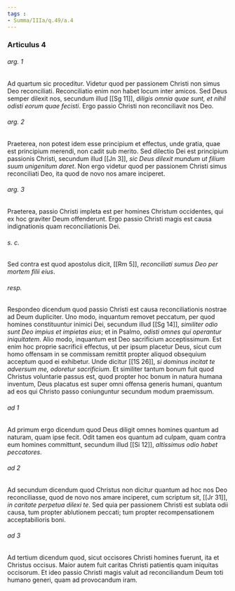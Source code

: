 ```yaml
---
tags : 
- Summa/IIIa/q.49/a.4
---
```


### Articulus 4

###### arg. 1
Ad quartum sic proceditur. Videtur quod per passionem Christi non simus Deo reconciliati. Reconciliatio enim non habet locum inter amicos. Sed Deus semper dilexit nos, secundum illud [[Sg 11]], *diligis omnia quae sunt, et nihil odisti eorum quae fecisti*. Ergo passio Christi non reconciliavit nos Deo.

###### arg. 2
Praeterea, non potest idem esse principium et effectus, unde gratia, quae est principium merendi, non cadit sub merito. Sed dilectio Dei est principium passionis Christi, secundum illud [[Jn 3]], *sic Deus dilexit mundum ut filium suum unigenitum daret*. Non ergo videtur quod per passionem Christi simus reconciliati Deo, ita quod de novo nos amare inciperet.

###### arg. 3
Praeterea, passio Christi impleta est per homines Christum occidentes, qui ex hoc graviter Deum offenderunt. Ergo passio Christi magis est causa indignationis quam reconciliationis Dei.

###### s. c.
Sed contra est quod apostolus dicit, [[Rm 5]], *reconciliati sumus Deo per mortem filii eius*.

###### resp.
Respondeo dicendum quod passio Christi est causa reconciliationis nostrae ad Deum dupliciter. Uno modo, inquantum removet peccatum, per quod homines constituuntur inimici Dei, secundum illud [[Sg 14]], *similiter odio sunt Deo impius et impietas eius*; et in Psalmo, *odisti omnes qui operantur iniquitatem*. Alio modo, inquantum est Deo sacrificium acceptissimum. Est enim hoc proprie sacrificii effectus, ut per ipsum placetur Deus, sicut cum homo offensam in se commissam remittit propter aliquod obsequium acceptum quod ei exhibetur. Unde dicitur [[1S 26]], *si dominus incitat te adversum me, odoretur sacrificium*. Et similiter tantum bonum fuit quod Christus voluntarie passus est, quod propter hoc bonum in natura humana inventum, Deus placatus est super omni offensa generis humani, quantum ad eos qui Christo passo coniunguntur secundum modum praemissum.

###### ad 1
Ad primum ergo dicendum quod Deus diligit omnes homines quantum ad naturam, quam ipse fecit. Odit tamen eos quantum ad culpam, quam contra eum homines committunt, secundum illud [[Si 12]], *altissimus odio habet peccatores*.

###### ad 2
Ad secundum dicendum quod Christus non dicitur quantum ad hoc nos Deo reconciliasse, quod de novo nos amare inciperet, cum scriptum sit, [[Jr 31]], *in caritate perpetua dilexi te*. Sed quia per passionem Christi est sublata odii causa, tum propter ablutionem peccati; tum propter recompensationem acceptabilioris boni.

###### ad 3
Ad tertium dicendum quod, sicut occisores Christi homines fuerunt, ita et Christus occisus. Maior autem fuit caritas Christi patientis quam iniquitas occisorum. Et ideo passio Christi magis valuit ad reconciliandum Deum toti humano generi, quam ad provocandum iram.

